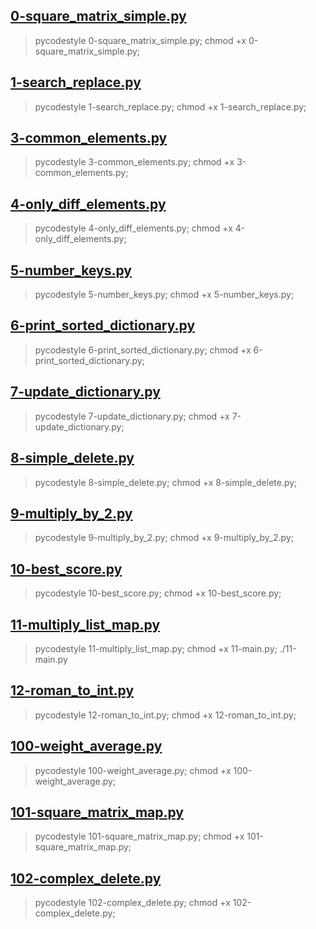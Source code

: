 

## [0-square_matrix_simple.py](0-square_matrix_simple.py)

> pycodestyle 0-square_matrix_simple.py; chmod +x 0-square_matrix_simple.py;

## [1-search_replace.py](1-search_replace.py)
> pycodestyle 1-search_replace.py; chmod +x 1-search_replace.py;

## [3-common_elements.py](3-common_elements.py)
> pycodestyle 3-common_elements.py; chmod +x 3-common_elements.py;

## [4-only_diff_elements.py](4-only_diff_elements.py)
> pycodestyle 4-only_diff_elements.py; chmod +x 4-only_diff_elements.py;


## [5-number_keys.py](5-number_keys.py)
> pycodestyle 5-number_keys.py; chmod +x 5-number_keys.py;

## [6-print_sorted_dictionary.py](6-print_sorted_dictionary.py)
> pycodestyle 6-print_sorted_dictionary.py; chmod +x 6-print_sorted_dictionary.py;

## [7-update_dictionary.py](7-update_dictionary.py)
> pycodestyle 7-update_dictionary.py; chmod +x 7-update_dictionary.py;

## [8-simple_delete.py](8-simple_delete.py)
> pycodestyle 8-simple_delete.py; chmod +x 8-simple_delete.py;

## [9-multiply_by_2.py](9-multiply_by_2.py)
> pycodestyle 9-multiply_by_2.py; chmod +x 9-multiply_by_2.py;

## [10-best_score.py](10-best_score.py)
> pycodestyle 10-best_score.py; chmod +x 10-best_score.py;

## [11-multiply_list_map.py](11-multiply_list_map.py)
> pycodestyle 11-multiply_list_map.py; chmod +x 11-main.py; ./11-main.py

## [12-roman_to_int.py](12-roman_to_int.py)
> pycodestyle 12-roman_to_int.py; chmod +x 12-roman_to_int.py;

## [100-weight_average.py](100-weight_average.py)
> pycodestyle 100-weight_average.py; chmod +x 100-weight_average.py;

## [101-square_matrix_map.py](101-square_matrix_map.py)
> pycodestyle 101-square_matrix_map.py; chmod +x 101-square_matrix_map.py;

## [102-complex_delete.py](102-complex_delete.py)
> pycodestyle 102-complex_delete.py; chmod +x 102-complex_delete.py;







